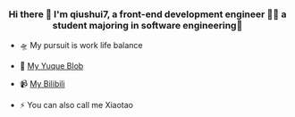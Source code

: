 
### <div align="center">Hi there 👋 I'm qiushui7, a front-end development engineer 👨‍💻 a student majoring in software engineering🚀</div>  
  

- 🛸 My pursuit is work life balance  
  

- 🌱 [My Yuque Blob](https://www.yuque.com/u32537114)  
  

- 📹 [My Bilibili](https://space.bilibili.com/508929534?spm_id_from=333.337.0.0)  
  

- ⚡ You can also call me Xiaotao  
  

<br/>  
